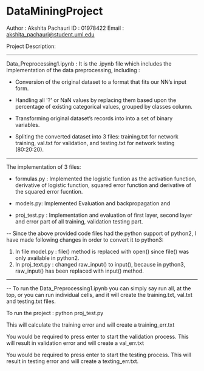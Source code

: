 # DataMiningProject

Author : Akshita Pachauri
ID : 01978422
Email : akshita_pachauri@student.uml.edu

Project Description:

***************************************************************************************************************

Data_Preprocessing1.ipynb : It is the .ipynb file which includes the implementation of the data preprocessing, including :

- Conversion of the original dataset to a format that fits our NN’s input form. 

- Handling all '?' or NaN values by replacing them based upon the percentage of existing categorical values, grouped by classes column. 

- Transforming original dataset’s records into into a set of binary variables.

- Spliting the converted dataset into 3 files: training.txt for network training, val.txt for validation, and testing.txt for network testing (80:20:20).


***************************************************************************************************************

The implementation of 3 files: 

- formulas.py : Implemented the logistic funtion as the activation function, derivative of logistic function, squared error function and derivative of the squared error fucntion. 

- models.py: Implemented Evaluation and backpropagation and 

- proj_test.py : Implementation and evaluation of first layer, second layer and error part of all training, validation testing part.  

-- Since the above provided code files had the python support of python2, I have made following changes in order to convert it to python3:
1) In file model.py : file() method is replaced with open() since file() was only available in python2. 
2) In proj_text.py : changed raw_input() to input(), because in python3, raw_input() has been replaced with input() method.

************************************************************************************************************

-- To run the Data_Preprocessing1.ipynb you can simply say run all, at the top, or you can run individual cells, and it will create the training.txt, val.txt and testing.txt files.

To run the project : python proj_test.py

This will calculate the training error and will create a training_err.txt

You would be required to press enter to start the validation process. This will result in validation error and will create a val_err.txt

You would be required to press enter to start the testing process. This will result in testing error and will create a texting_err.txt.



 
